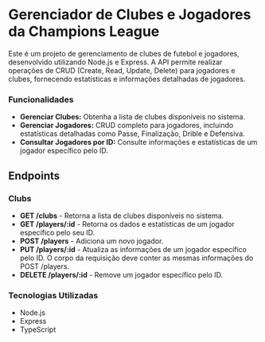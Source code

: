 # Gerenciador de Clubes e Jogadores da Champions League

Este é um projeto de gerenciamento de clubes de futebol e jogadores, desenvolvido utilizando Node.js e Express. A API permite realizar operações de CRUD (Create, Read, Update, Delete) para jogadores e clubes, fornecendo estatísticas e informações detalhadas de jogadores.

### Funcionalidades

* **Gerenciar Clubes:** Obtenha a lista de clubes disponíveis no sistema.
* **Gerenciar Jogadores:** CRUD completo para jogadores, incluindo estatísticas detalhadas como Passe, Finalização, Drible e Defensiva.
* **Consultar Jogadores por ID:** Consulte informações e estatísticas de um jogador específico pelo ID.

## Endpoints
### Clubs
* **GET /clubs** - Retorna a lista de clubes disponíveis no sistema.
* **GET /players/:id** - Retorna os dados e estatísticas de um jogador específico pelo seu ID.
* **POST /players** - Adiciona um novo jogador. 
* **PUT /players/:id** - Atualiza as informações de um jogador específico pelo ID. O corpo da requisição deve conter as mesmas informações do POST /players.
* **DELETE /players/:id** - Remove um jogador específico pelo ID.

### Tecnologias Utilizadas
* Node.js
* Express
* TypeScript